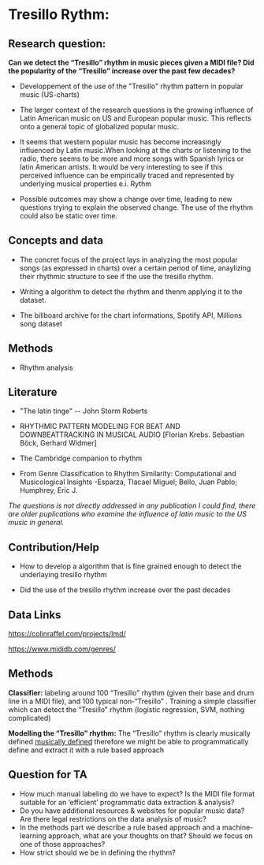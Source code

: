 # Tresillo Rythm: 

## Research question: 

**Can we detect the “Tresillo” rhythm in music pieces given a MIDI file? Did the popularity of the “Tresillo” increase over the past few decades?**

-   Developpement of the use of the "Tresillo" rhythm pattern in popular music (US-charts) 

-   The larger context of the research questions is the growing influence of Latin American music on US and European popular music. This reflects onto a general topic of globalized popular music.  
-   It seems that western popular music has become increasingly influenced by Latin music.When looking at the charts or listening to the radio, there seems to be more and more songs with Spanish lyrics or latin American artists. It would be very interesting to see if this perceived influence can be empirically traced and represented by underlying musical properties e.i. Rythm


-   Possible outcomes may show a change over time, leading to new questions trying to explain the observed change. The use of the rhythm could also be static over time. 

## Concepts and data 

-   The concret focus of the project lays in analyzing the most popular songs (as expressed in charts) over a certain period of time, anaylizing their rhythmic structure to see if the use the tresillo rhythm. 

-   Writing a algorithm to detect the rhythm and thenm applying it to the dataset. 

-   The billboard archive for the chart informations, Spotify API, Millions song dataset 


## Methods 

-   Rhythm analysis 

## Literature 

-   "The latin tinge" -- John Storm Roberts 

-   RHYTHMIC PATTERN MODELING FOR BEAT AND DOWNBEATTRACKING IN MUSICAL AUDIO [Florian Krebs. Sebastian Böck, Gerhard Widmer] 

-   The Cambridge companion to rhythm 

-   From Genre Classification to Rhythm Similarity: Computational and Musicological Insights -Esparza, Tlacael Miguel; Bello, Juan Pablo; Humphrey, Eric J. 

*The questions is not directly addressed in any publication I could find, there are older puplications who examine the influence of latin music to the US music in general.*  

## Contribution/Help 

-   How to develop a algorithm that is fine grained enough to detect the underlaying tresillo rhythm 

-   Did the use of the tresillo rhythm increase over the past decades 

## Data Links

<https://colinraffel.com/projects/lmd/>

<https://www.mididb.com/genres/>
## Methods

**Classifier:** labeling around 100 “Tresillo” rhythm (given their base and drum line in a MIDI file), and 100 typical non-“Tresillo” . Training a simple classifier which can detect the “Tresillo” rhythm (logistic regression, SVM, nothing complicated)

**Modelling the “Tresillo” rhythm:** The “Tresillo” rhythm is clearly musically defined 
[musically defined](https://en.wikipedia.org/wiki/Tresillo_(rhythm)) therefore we might be able to programmatically define and extract it with a rule based approach



## Question for TA

-   How much manual labeling do we have to expect? Is the MIDI file format suitable for an ‘efficient’ programmatic data extraction & analysis?
-   Do you have additional resources & websites for popular music data? Are there legal restrictions on the data analysis of music?
-   In the methods part we describe a rule based approach and a machine-learning approach, what are your thoughts on that? Should we focus on one of those approaches?
-   How strict should we be in defining the rhythm?


